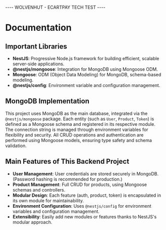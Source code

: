 ---- WOLVENHUT - ECARTPAY TECH TEST ----

# Documentation

## Important Libraries

- **NestJS**: Progressive Node.js framework for building efficient, scalable server-side applications.
- **@nestjs/mongoose**: Integration for MongoDB using Mongoose ODM.
- **Mongoose**: ODM (Object Data Modeling) for MongoDB, schema-based modeling.
- **@nestjs/config**: Environment variable and configuration management.

## MongoDB Implementation

This project uses MongoDB as the main database, integrated via the `@nestjs/mongoose` package. Each entity (such as `User`, `Product`, `Token`) is defined as a Mongoose schema and registered in its respective module. The connection string is managed through environment variables for flexibility and security. All CRUD operations and authentication are performed using Mongoose models, ensuring type safety and schema validation.

## Main Features of This Backend Project

- **User Management**: User credentials are stored securely in MongoDB. (Password hashing is recommended for production.)
- **Product Management**: Full CRUD for products, using Mongoose schemas and controllers.
- **Modular Design**: Each feature (auth, product, token) is encapsulated in its own module for maintainability.
- **Environment Configuration**: Uses `@nestjs/config` for environment variables and configuration management.
- **Extensibility**: Easily add new modules or features thanks to NestJS's modular approach.


